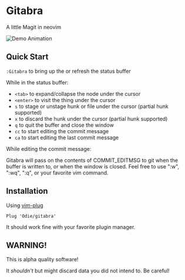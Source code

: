 # Gitabra

A little Magit in neovim

![Demo Animation](../assets/gitabra-general-demo.gif?raw=true)

## Quick Start
`:Gitabra` to bring up the or refresh the status buffer

While in the status buffer:

- `<tab>` to expand/collapse the node under the cursor
- `<enter>` to visit the thing under the cursor
- `s` to stage or unstage hunk or file under the cursor (partial hunk
  supported)
- `x` to discard the hunk under the cursor (partial hunk supported)
- `q` to quit the buffer and close the window
- `cc` to start editing the commit message
- `ca` to start editing the last commit message

While editing the commit message:

Gitabra will pass on the contents of COMMIT_EDITMSG to git when the buffer is
written to, or when the window is closed. Feel free to use ":w", ":wq", ":q",
or your favorite vim command.

## Installation
Using [vim-plug](https://github.com/junegunn/vim-plug)
```
Plug 'Odie/gitabra'
```

It should work fine with your favorite plugin manager.

## WARNING!
This is alpha quality software!

It *shouldn't* but might discard data you did not intend to.
Be careful!
